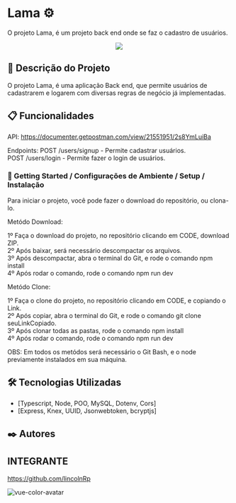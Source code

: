 # Lama ⚙️

O projeto Lama, é um projeto back end onde se faz o cadastro de usuários.

<p align="center">
  <img src="https://i.ibb.co/8cyDZSC/Screenshot-2.png" />
</p>

## 🚀 Descrição do Projeto

O projeto Lama, é uma aplicação Back end, que permite usuários de cadastrarem e logarem com diversas regras de negócio já implementadas.

## 📋 Funcionalidades

API: https://documenter.getpostman.com/view/21551951/2s8YmLuiBa </br>


Endpoints:  POST /users/signup - Permite cadastrar usuários. </br>
            POST /users/login - Permite fazer o login de usuários. </br>


### 🔧 Getting Started / Configurações de Ambiente / Setup / Instalação

Para iniciar o projeto, você pode fazer o download do repositório, ou clona-lo.

Metódo Download:

1º Faça o download do projeto, no repositório clicando em CODE, download ZIP. </br>
2º Após baixar, será necessário descompactar os arquivos. </br>
3º Após descompactar, abra o terminal do Git, e rode o comando npm install </br>
4º Após rodar o comando, rode o comando npm run dev

Metódo Clone:

1º Faça o clone do projeto, no repositório clicando em CODE, e copiando o Link. </br>
2º Após copiar, abra o terminal do Git, e rode o comando git clone seuLinkCopiado. </br>
3º Após clonar todas as pastas, rode o comando npm install </br>
4º Após rodar o comando, rode o comando npm run dev

OBS: Em todos os metódos será necessário o Git Bash, e o node previamente instalados em sua máquina.

## 🛠️ Tecnologias Utilizadas

* [Typescript, Node, POO, MySQL, Dotenv, Cors]
* [Express, Knex, UUID, Jsonwebtoken, bcryptjs] 


## ✒️ Autores

## INTEGRANTE
https://github.com/lincolnRp

![vue-color-avatar](https://user-images.githubusercontent.com/93271677/195719553-fa3bdb3c-7fb0-41bb-b6f2-9ca6ef6b26de.png)

